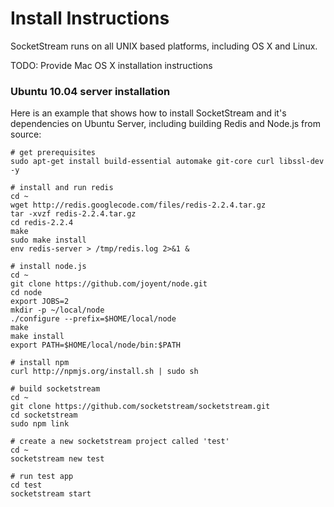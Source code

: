 Install Instructions
====================

SocketStream runs on all UNIX based platforms, including OS X and Linux.

TODO: Provide Mac OS X installation instructions


### Ubuntu 10.04 server installation

Here is an example that shows how to install SocketStream and it's dependencies on Ubuntu Server, including building Redis and Node.js from source:

    # get prerequisites
    sudo apt-get install build-essential automake git-core curl libssl-dev -y
    
    # install and run redis
    cd ~
    wget http://redis.googlecode.com/files/redis-2.2.4.tar.gz
    tar -xvzf redis-2.2.4.tar.gz
    cd redis-2.2.4
    make
    sudo make install
    env redis-server > /tmp/redis.log 2>&1 &
    
    # install node.js
    cd ~
    git clone https://github.com/joyent/node.git
    cd node
    export JOBS=2
    mkdir -p ~/local/node
    ./configure --prefix=$HOME/local/node
    make
    make install
    export PATH=$HOME/local/node/bin:$PATH
    
    # install npm
    curl http://npmjs.org/install.sh | sudo sh
    
    # build socketstream
    cd ~
    git clone https://github.com/socketstream/socketstream.git
    cd socketstream
    sudo npm link
    
    # create a new socketstream project called 'test'
    cd ~
    socketstream new test
    
    # run test app
    cd test
    socketstream start
